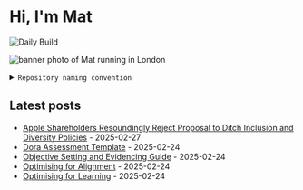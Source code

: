 # Hi, I'm Mat

![Daily Build](https://github.com/mat-0/mat-0/workflows/Daily%20Build/badge.svg)

![banner photo of Mat running in London](https://raw.githubusercontent.com/mat-0/mat-0/master/images/gh-header-image-cropped.jpg)

<details><summary><code>Repository naming convention</code></summary>
  
Repositories, where possible, are lowercase with underscores and follow the naming conventions below. 

  
- For demonstrations or proof of concepts, use the format `demo_name`.
- Boilerplate or templates are named in the format `template_name`.
  - where appropriate these are also published through GitHub pages and will be available at `username.github.io/repo_name`.
- WordPress-related content (mostly plugins) are prefixed with `wp_`.
- Twitter bots are prefixed with `bot_`.
- Standard repositories are named as they are, sometimes this might be a domain name e.g. `thechels.uk`.
</details>

## Latest posts

<!-- blog starts -->
- [Apple Shareholders Resoundingly Reject Proposal to Ditch Inclusion and Diversity Policies](https://thechels.uk/apple-shareholders-resoundingly-reject-proposal-to-ditch-inclusion-and-diversity-policies) - 2025-02-27
- [Dora Assessment Template](https://thechels.uk/dora-assessment) - 2025-02-24
- [Objective Setting and Evidencing Guide](https://thechels.uk/objective-setting-guide) - 2025-02-24
- [Optimising for Alignment](https://thechels.uk/optimising-for-alignment) - 2025-02-24
- [Optimising for Learning](https://thechels.uk/optimising-for-learning) - 2025-02-24
<!-- blog ends -->
